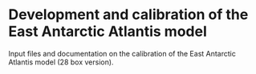 # Development and calibration of the East Antarctic Atlantis model
Input files and documentation on the calibration of the East Antarctic Atlantis model (28 box version).
